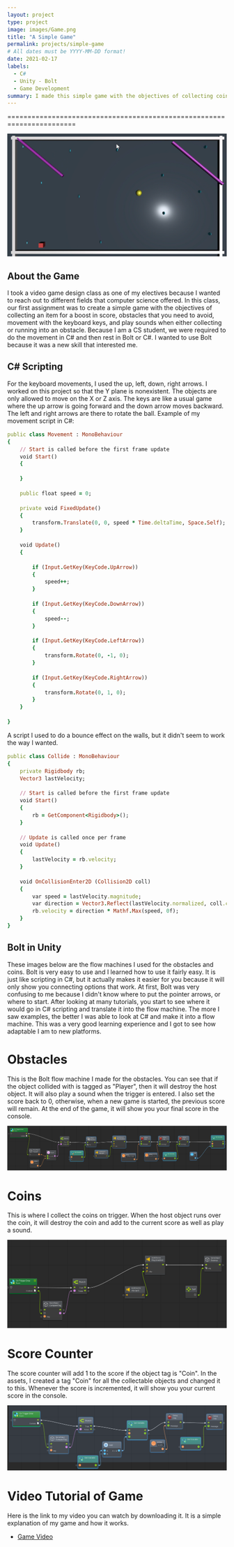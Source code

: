 ```yaml
---
layout: project 
type: project
image: images/Game.png
title: "A Simple Game"
permalink: projects/simple-game
# All dates must be YYYY-MM-DD format!
date: 2021-02-17
labels:
  - C#
  - Unity - Bolt
  - Game Development
summary: I made this simple game with the objectives of collecting coins, avoiding being destroyed by the obstacles, and having keyboard movement in order to get acquainted with Unity.   
---
```


=======================================================================

<img class="ui huge centered rounded image" src="../images/Game.png">

## About the Game

I took a video game design class as one of my electives because I wanted to reach out to different fields that computer science offered.  In this class, our first assignment was to create a simple game with the objectives of collecting an item for a boost in score, obstacles that you need to avoid, movement with the keyboard keys, and play sounds when either collecting or running into an obstacle.  Because I am a CS student, we were required to do the movement in C# and then rest in Bolt or C#.  I wanted to use Bolt because it was a new skill that interested me.  


## C# Scripting
For the keyboard movements, I used the up, left, down, right arrows.  I worked on this project so that the Y plane is nonexistent.  The objects are only allowed to move on the X or Z axis.  The keys are like a usual game where the up arrow is going forward and the down arrow moves backward.  The left and right arrows are there to rotate the ball. 
Example of my movement script in C#:

```ruby
public class Movement : MonoBehaviour
{
    // Start is called before the first frame update
    void Start()
    {
        
    }

    public float speed = 0;

    private void FixedUpdate()
    {
        transform.Translate(0, 0, speed * Time.deltaTime, Space.Self);
    }

    void Update()
    {

        if (Input.GetKey(KeyCode.UpArrow))
        {
            speed++;
        }

        if (Input.GetKey(KeyCode.DownArrow))
        {
            speed--;
        }

        if (Input.GetKey(KeyCode.LeftArrow))
        {
            transform.Rotate(0, -1, 0);
        }

        if (Input.GetKey(KeyCode.RightArrow))
        {
            transform.Rotate(0, 1, 0);
        }
    }

}
```

A script I used to do a bounce effect on the walls, but it didn't seem to work the way I wanted.
``` ruby
public class Collide : MonoBehaviour
{
    private Rigidbody rb;
    Vector3 lastVelocity;

    // Start is called before the first frame update
    void Start()
    {
        rb = GetComponent<Rigidbody>();
    }

    // Update is called once per frame
    void Update()
    {
        lastVelocity = rb.velocity;
    }

    void OnCollisionEnter2D (Collision2D coll)
    {
        var speed = lastVelocity.magnitude;
        var direction = Vector3.Reflect(lastVelocity.normalized, coll.contacts[0].normal);
        rb.velocity = direction * Mathf.Max(speed, 0f);
    }
}
```


## Bolt in Unity
These images below are the flow machines I used for the obstacles and coins.  Bolt is very easy to use and I learned how to use it fairly easy.  It is just like scripting in C#, but it actually makes it easier for you because it will only show you connecting options that work.   At first, Bolt was very confusing to me because I didn't know where to put the pointer arrows, or where to start.  After looking at many tutorials, you start to see where it would go in C# scripting and translate it into the flow machine.  The more I saw examples, the better I was able to look at C# and make it into a flow machine.  This was a very good learning experience and I got to see how adaptable I am to new platforms.

# Obstacles

This is the Bolt flow machine I made for the obstacles.  You can see that if the object collided with is tagged as "Player", then it will destroy the host object.  It will also play a sound when the trigger is entered.  I also set the score back to 0, otherwise, when a new game is started, the previous score will remain.  At the end of the game, it will show you your final score in the console.  

<img class="ui huge centered rounded image" src="../images/Obstacle.png">

# Coins

This is where I collect the coins on trigger.  When the host object runs over the coin, it will destroy the coin and add to the current score as well as play a sound.  

<img class="ui huge centered rounded image" src="../images/Coin-Collect.png">

# Score Counter

The score counter will add 1 to the score if the object tag is "Coin".  In the assets, I created a tag "Coin" for all the collectable objects and changed it to this.  Whenever the score is incremented, it will show you your current score in the console.  

<img class="ui huge centered rounded image" src="../images/ScoreCount.png">


# Video Tutorial of Game

Here is the link to my video you can watch by downloading it.  It is a simple explanation of my game and how it works.  

* [Game Video](github.com/auusui.github.io/blob/master/Project1Video.mp4) 







